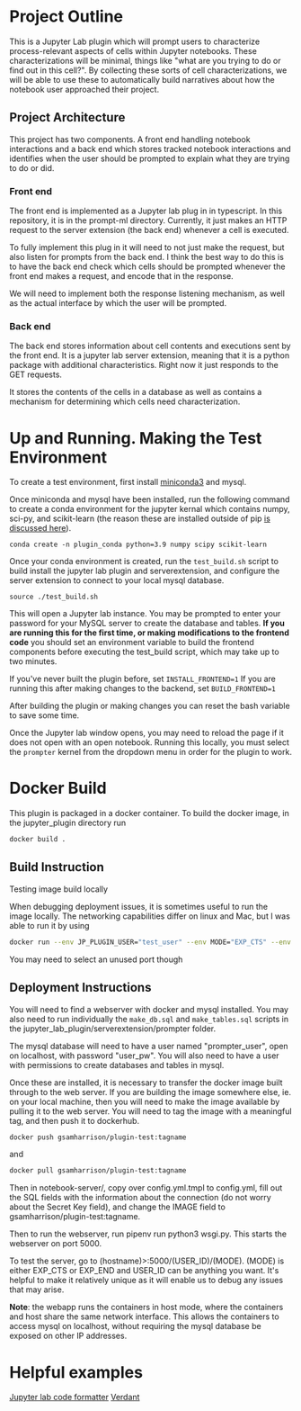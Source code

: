 # Project Outline

This is a Jupyter Lab plugin which will prompt users to characterize process-relevant aspects of cells within Jupyter notebooks. 
These characterizations will be minimal, things like "what are you trying to do or find out in this cell?". 
By collecting these sorts of cell characterizations, we will be able to use these to automatically build narratives about how the notebook user approached their project. 

## Project Architecture

This project has two components. 
A front end handling notebook interactions and a back end which stores tracked notebook interactions and identifies when the user should be prompted to explain what they are trying to do or did. 

### Front end

The front end is implemented as a Jupyter lab plug in in typescript.
In this repository, it is in the prompt-ml directory. 
Currently, it just makes an HTTP request to the server extension (the back end) whenever a cell is executed.

To fully implement this plug in it will need to not just make the request, but also listen for prompts from the back end.
I think the best way to do this is to have the back end check which cells should be prompted whenever the front end makes a request, and encode that in the response.

We will need to implement both the response listening mechanism, as well as the actual interface by which the user will be prompted.

### Back end

The back end stores information about cell contents and executions sent by the front end.
It is a jupyter lab server extension, meaning that it is a python package with additional characteristics.
Right now it just responds to the GET requests. 

It stores the contents of the cells in a database as well as contains a mechanism for determining which cells need characterization.

# Up and Running. Making the Test Environment

To create a test environment, first install [miniconda3](https://docs.conda.io/projects/conda/en/latest/user-guide/install/macos.html) and mysql. 

Once miniconda and mysql have been installed, run the following command to create a conda environment for the jupyter kernal which contains numpy, sci-py, and scikit-learn (the reason these are installed outside of pip [is discussed here](https://github.com/scikit-learn/scikit-learn/issues/18852)).

	conda create -n plugin_conda python=3.9 numpy scipy scikit-learn
	
Once your conda environment is created, run the `test_build.sh` script to build install the jupyter lab plugin and serverextension, and configure the server extension to connect to your local mysql database. 

	source ./test_build.sh

This will open a Jupyter lab instance. You may be prompted to enter your password for your MySQL server to create the database and tables.
**If you are running this for the first time, or making modifications to the frontend code** you should set an environment variable to build the frontend components before executing the test_build script, which may take up to two minutes. 

If you've never built the plugin before, set ```INSTALL_FRONTEND=1``` 
If you are running this after making changes to the backend, set ```BUILD_FRONTEND=1```

After building the plugin or making changes you can reset the bash variable to save some time.

Once the Jupyter lab window opens, you may need to reload the page if it does not open with an open notebook.
Running this locally, you must select the ```prompter``` kernel from the dropdown menu in order for the plugin to work. 

# Docker Build

This plugin is packaged in a docker container. 
To build the docker image, in the jupyter_plugin directory run 

```bash
docker build .
```

## Build Instruction

Testing image build locally

When debugging deployment issues, it is sometimes useful to run the image locally.
The networking capabilities differ on linux and Mac, but I was able to run it by
using

```bash
docker run --env JP_PLUGIN_USER="test_user" --env MODE="EXP_CTS" --env DOCKER_HOST_IP="127.0.0.1" --env TOKEN="test_user" --env PLUGIN_PORT=8889 -p 8889:8889 -it {IMAGE_NAME} bash ./run_image.sh 
```

You may need to select an unused port though

## Deployment Instructions

You will need to find a webserver with docker and mysql installed. You may also need to run individually the ```make_db.sql``` and ```make_tables.sql``` scripts in the jupyter_lab_plugin/serverextension/prompter folder.

The mysql database will need to have a user named "prompter_user", open on localhost, with password "user_pw". You will also need to have a user with permissions to create databases and tables in mysql. 

Once these are installed, it is necessary to transfer the docker image built through to the web server.  If you are building the image somewhere else, ie. on your local machine, then you will need to make the image available by pulling it to the web server. You will need to tag the image with a meaningful tag, and then push it to dockerhub. 

```bash
docker push gsamharrison/plugin-test:tagname
```

and 

```bash
docker pull gsamharrison/plugin-test:tagname
```

Then in notebook-server/, copy over config.yml.tmpl to config.yml, fill out the SQL fields with the information about the connection (do not worry about the Secret Key field), and change the IMAGE field to gsamharrison/plugin-test:tagname. 

Then to run the webserver, run pipenv run python3 wsgi.py. This starts the webserver on port 5000.

To test the server, go to (hostname)>:5000/(USER_ID)/(MODE). (MODE) is either EXP_CTS or EXP_END and USER_ID can be anything you want. It's helpful to make it relatively unique as it will enable us to debug any issues that may arise. 
	
**Note**: the webapp runs the containers in host mode, where the containers and host share the same network interface. This allows the containers to access mysql on localhost, without requiring the mysql database be exposed on other IP addresses. 

# Helpful examples

[Jupyter lab code formatter](https://github.com/ryantam626/jupyterlab_code_formatter)
[Verdant](https://github.com/mkery/Verdant/blob/master/src/lilgit/jupyter-hooks/notebook-listen.ts)
